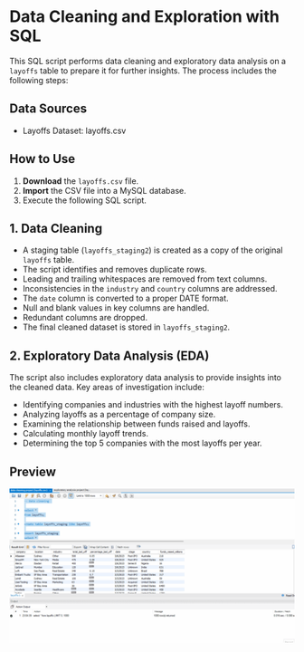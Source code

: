 # Data Cleaning and Exploration with SQL
This SQL script performs data cleaning and exploratory data analysis on a `layoffs` table to prepare it for further insights. The process includes the following steps:

## Data Sources
* Layoffs Dataset: layoffs.csv

## How to Use
1.  **Download** the `layoffs.csv` file.
2.  **Import** the CSV file into a MySQL database.
3.  Execute the following SQL script.

## 1. Data Cleaning

* A staging table (`layoffs_staging2`) is created as a copy of the original `layoffs` table.
* The script identifies and removes duplicate rows.
* Leading and trailing whitespaces are removed from text columns.
* Inconsistencies in the `industry` and `country` columns are addressed.
* The `date` column is converted to a proper DATE format.
* Null and blank values in key columns are handled.
* Redundant columns are dropped.
* The final cleaned dataset is stored in `layoffs_staging2`.

## 2. Exploratory Data Analysis (EDA)

The script also includes exploratory data analysis to provide insights into the cleaned data.  Key areas of investigation include:

* Identifying companies and industries with the highest layoff numbers.
* Analyzing layoffs as a percentage of company size.
* Examining the relationship between funds raised and layoffs.
* Calculating monthly layoff trends.
* Determining the top 5 companies with the most layoffs per year.

## Preview
![Project Demo](SQL.gif)

